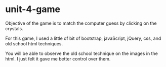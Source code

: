 # unit-4-game

Objective of the game is to match the computer guess by clicking on the crystals.

For this game, I used a little of bit of bootstrap, javaScript, jQuery, css, and old school html techniques. 

You will be able to observe the old school technique on the images in the html. I just felt it gave me better control over them.